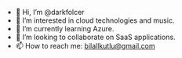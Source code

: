 - 👋 Hi, I’m @darkfolcer
- 👀 I’m interested in cloud technologies and music.
- 🌱 I’m currently learning Azure.
- 💞️ I’m looking to collaborate on SaaS applications.
- 📫 How to reach me: bilallkutlu@gmail.com

<!---
darkfolcer/darkfolcer is a ✨ special ✨ repository because its `README.md` (this file) appears on your GitHub profile.
You can click the Preview link to take a look at your changes.
--->
